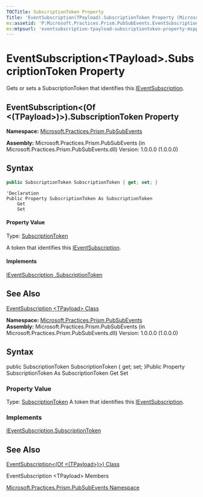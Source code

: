 ```yaml
---
TOCTitle: SubscriptionToken Property
Title: 'EventSubscription(TPayload).SubscriptionToken Property (Microsoft.Practices.Prism.PubSubEvents)'
ms:assetid: 'P:Microsoft.Practices.Prism.PubSubEvents.EventSubscription\`1.SubscriptionToken'
ms:mtpsurl: 'eventsubscription-tpayload-subscriptiontoken-property-mspp-pubsubevents.md'
---
```


# EventSubscription&lt;TPayload&gt;.SubscriptionToken Property
Gets or sets a SubscriptionToken that identifies this [IEventSubscription](ieventsubscription-interface-mspp-pubsubevents.md).

## EventSubscription&lt;(Of &lt;(TPayload&gt;)&gt;).SubscriptionToken Property
**Namespace:** [Microsoft.Practices.Prism.PubSubEvents](mspp-pubsubevents-namespace.md)
**Assembly:** Microsoft.Practices.Prism.PubSubEvents (in Microsoft.Practices.Prism.PubSubEvents.dll) Version: 1.0.0.0 (1.0.0.0)

## Syntax

```C#
public SubscriptionToken SubscriptionToken { get; set; }
```

```VB
'Declaration
Public Property SubscriptionToken As SubscriptionToken
	Get
	Set
```

#### Property Value
Type: [SubscriptionToken](subscriptiontoken-class-mspp-pubsubevents.md)

A token that identifies this [IEventSubscription](ieventsubscription-interface-mspp-pubsubevents.md).
#### Implements
[IEventSubscription .SubscriptionToken](ieventsubscription-subscriptiontoken-property-mspp-pubsubevents.md)

## See Also

[EventSubscription &lt;TPayload&gt; Class](eventsubscription-tpayload-class-mspp-pubsubevents.md)

**Namespace:** [Microsoft.Practices.Prism.PubSubEvents](https://msdn.microsoft.com/library/microsoft.practices.prism.pubsubevents)
**Assembly:** Microsoft.Practices.Prism.PubSubEvents (in Microsoft.Practices.Prism.PubSubEvents.dll) Version: 1.0.0.0 (1.0.0.0)

## Syntax
public SubscriptionToken SubscriptionToken { get; set; }Public Property SubscriptionToken As SubscriptionToken Get Set
### Property Value

Type: [SubscriptionToken](https://msdn.microsoft.com/library/microsoft.practices.prism.pubsubevents.subscriptiontoken)
A token that identifies this [IEventSubscription](https://msdn.microsoft.com/library/microsoft.practices.prism.pubsubevents.ieventsubscription).
### Implements

[IEventSubscription.SubscriptionToken](https://msdn.microsoft.com/library/microsoft.practices.prism.pubsubevents.ieventsubscription.subscriptiontoken)

## See Also
[EventSubscription&lt;(Of &lt;(TPayload&gt;)&gt;) Class](https://msdn.microsoft.com/library/microsoft.practices.prism.pubsubevents.eventsubscription%601)
EventSubscription &lt;TPayload&gt; Members

[Microsoft.Practices.Prism.PubSubEvents Namespace](mspp-pubsubevents-namespace.md)
